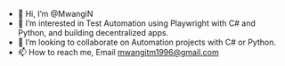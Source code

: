 - 👋 Hi, I’m @MwangiN
- 👀 I’m interested in Test Automation using Playwright with C# and Python, and building decentralized apps.
- 💞️ I’m looking to collaborate on Automation projects with C# or Python.
- 📫 How to reach me, Email mwangitm1996@gmail.com

<!---
MwangiN/MwangiN is a ✨ special ✨ repository because its `README.md` (this file) appears on your GitHub profile.
You can click the Preview link to take a look at your changes.
--->
